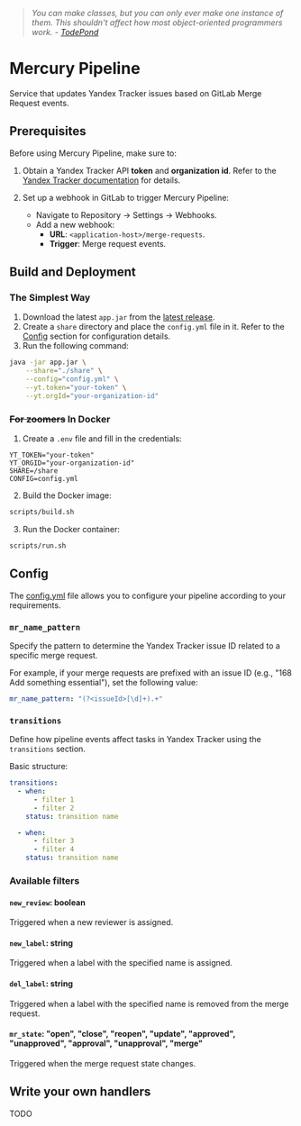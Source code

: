 > *You can make classes, but you can only ever make one instance of them. This shouldn't affect how
most object-oriented programmers work. - [TodePond](https://github.com/TodePond/DreamBerd---e-acc?tab=readme-ov-file#classes)*

# Mercury Pipeline


Service that updates Yandex Tracker issues based on GitLab Merge Request events.

## Prerequisites

Before using Mercury Pipeline, make sure to:

1. Obtain a Yandex Tracker API **token** and **organization id**. Refer to the [Yandex Tracker documentation](https://cloud.yandex.ru/ru/docs/tracker/concepts/access) for details.

2. Set up a webhook in GitLab to trigger Mercury Pipeline:
    - Navigate to Repository -> Settings -> Webhooks.
    - Add a new webhook:
        - **URL**: `<application-host>/merge-requests`.
        - **Trigger**: Merge request events.

## Build and Deployment

### The Simplest Way

1. Download the latest `app.jar` from the [latest release](https://github.com/butvinm/mercury-pipeline/releases/latest).
2. Create a `share` directory and place the `config.yml` file in it. Refer to the [Config](#config) section for configuration details.
3. Run the following command:
```bash
java -jar app.jar \
    --share="./share" \
    --config="config.yml" \
    --yt.token="your-token" \
    --yt.orgId="your-organization-id"
```

### ~~For zoomers~~ In Docker

1. Create a `.env` file and fill in the credentials:
```dotenv
YT_TOKEN="your-token"
YT_ORGID="your-organization-id"
SHARE=/share
CONFIG=config.yml
```

2. Build the Docker image:
```bash
scripts/build.sh
```

3. Run the Docker container:
```bash
scripts/run.sh
```

## Config

The [config.yml](./share/config.yml) file allows you to configure your pipeline according to your requirements.

### `mr_name_pattern`

Specify the pattern to determine the Yandex Tracker issue ID related to a specific merge request.

For example, if your merge requests are prefixed with an issue ID (e.g., "168 Add something essential"), set the following value:
```yaml
mr_name_pattern: "(?<issueId>[\d]+).+"
```

### `transitions`

Define how pipeline events affect tasks in Yandex Tracker using the `transitions` section.

Basic structure:
```yaml
transitions:
  - when:
      - filter 1
      - filter 2
    status: transition name

  - when:
      - filter 3
      - filter 4
    status: transition name
```

### Available filters

#### `new_review`: boolean

Triggered when a new reviewer is assigned.

#### `new_label`: string

Triggered when a label with the specified name is assigned.

#### `del_label`: string

Triggered when a label with the specified name is removed from the merge request.

#### `mr_state`: "open", "close", "reopen", "update", "approved", "unapproved", "approval", "unapproval", "merge"

Triggered when the merge request state changes.


## Write your own handlers

TODO

<!-- If you need custom feature, you can modify codebase. Fortunately, we have some auxiliary for that.

There are [EventHandler](src/main/java/butvinm/mercury/pipeline/handler/EventHandler.java) and [Filter](src/main/java/butvinm/mercury/pipeline/handler/Filter.java) classes, that you can use to easily attach actions to different pipelines events. -->
